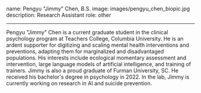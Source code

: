 name: Pengyu "Jimmy" Chen, B.S.
image: images/pengyu_chen_biopic.jpg
description: Research Assistant
role: other

---

Pengyu "Jimmy" Chen is a current graduate student in the clinical psychology program at Teachers College, Columbia University. He is an ardent supporter for digitizing and scaling mental health interventions and preventions, adapting them for marginalized and disadvantaged populations. His interests include ecological momentary assessment and intervention, large language models of artificial intelligence, and training of trainers. Jimmy is also a proud graduate of Furman University, SC. He received his bachelor's degree in psychology in 2022. In the lab, Jimmy is currently working on research in AI and suicide prevention.